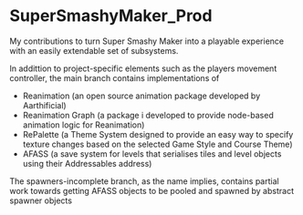 # SuperSmashyMaker_Prod
 
My contributions to turn Super Smashy Maker into a playable experience with an easily extendable set of subsystems.

In addittion to project-specific elements such as the players movement controller, the main branch contains implementations of 
- Reanimation (an open source animation package developed by Aarthificial)
- Reanimation Graph (a package i developed to provide node-based animation logic for Reanimation)
- RePalette (a Theme System designed to provide an easy way to specify texture changes based on the selected Game Style and Course Theme)
- AFASS (a save system for levels that serialises tiles and level objects using their Addressables address)

The spawners-incomplete branch, as the name implies, contains partial work towards getting AFASS objects to be pooled and spawned by abstract spawner objects
